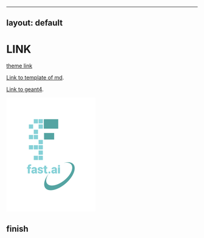 
---
layout: default
---

# LINK

[theme link](https://github.com/pages-themes/architect)

[Link to template of md](./contents/tempofmd.html).

[Link to geant4](./contents/geant4.html).

![Image of fast.ai logo](images/logo.png)

## finish
